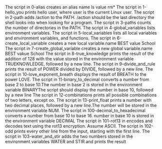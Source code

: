 The script in 0-alias creates an alias name ls value rm\*
The script in 1-hello_you  prints hello user, where user is the current Linux user.
The script in 2-path adds /action to the PATH. /action should be the last directory the shell looks into when looking for a program.
The script in 3-paths counts the number of directories in the PATH.
The script in 4-global_variables  lists environment variables.
The script in 5-local_variables  lists all local variables and environment variables, and functions.
The script in 6-create_local_variable creates a new local variable.name BEST value School
The script in 7-create_global_variable  creates a new global variable.name BEST vakue School
The script in 8-true_knowledge  prints the result of the addition of 128 with the value stored in the environment variable TRUEKNOWLEDGE, followed by a new line.
The script in 9-divide_and_rule prints the result of POWER divided by DIVIDE, followed by a new line.
The script in 10-love_exponent_breath displays the result of BREATH to the power LOVE.
The script in 11-binary_to_decimal converts a number from base 2 to base 10.The number in base 2 is stored in the environment variable BINARYThe script should display the number in base 10, followed by a new line
The script in 12-combinations  prints all possible combinations of two letters, except oo.
The script in 13-print_float prints a number with two decimal places, followed by a new line.The number will be stored in the environment variable NUM.
The script in 100-decimal_to_hexadecimal converts a number from base 10 to base 16. number in base 10 is stored in the environment variable DECIMAL
The script in 101-rot13 in encodes and decodes text using the rot13 encryption. Assume ASCII.
The script in 102-odd  prints every other line from the input, starting with the first line.
The script in 103-water_and_stir adds the two numbers stored in the environment variables WATER and STIR and prints the result
